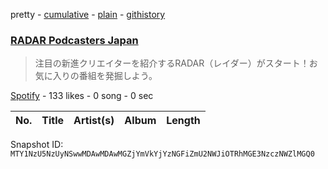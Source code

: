 pretty - [cumulative](/playlists/cumulative/37i9dQZF1DX7ioqEUKqxAm.md) - [plain](/playlists/plain/37i9dQZF1DX7ioqEUKqxAm) - [githistory](https://github.githistory.xyz/mackorone/spotify-playlist-archive/blob/main/playlists/plain/37i9dQZF1DX7ioqEUKqxAm)

### [RADAR Podcasters Japan](https://open.spotify.com/playlist/37i9dQZF1DX7ioqEUKqxAm)

> 注目の新進クリエイターを紹介するRADAR（レイダー）がスタート！お気に入りの番組を発掘しよう。

[Spotify](https://open.spotify.com/user/spotify) - 133 likes - 0 song - 0 sec

| No. | Title | Artist(s) | Album | Length |
|---|---|---|---|---|

Snapshot ID: `MTY1NzU5NzUyNSwwMDAwMDAwMGZjYmVkYjYzNGFiZmU2NWJiOTRhMGE3NzczNWZlMGQ0`
